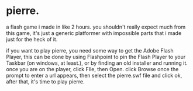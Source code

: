 # pierre.
a flash game i made in like 2 hours.
you shouldn't really expect much from this game, it's just a generic platformer with impossible parts that i made just for the heck of it.

if you want to play pierre, you need some way to get the Adobe Flash Player, this can be done by using Flashpoint to pin the Flash Player to your Taskbar (on windows, at least.), or by finding an old installer and running it. once you are on the player, click FIle, then Open. click Browse once the prompt to enter a url appears, then select the pierre.swf file and click ok, after that, it's time to play pierre.
